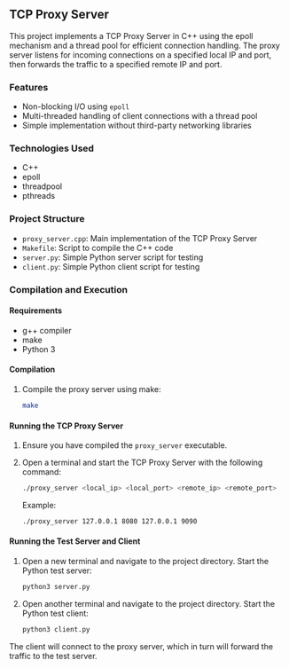 ## TCP Proxy Server

This project implements a TCP Proxy Server in C++ using the epoll mechanism and a thread pool for efficient connection handling. The proxy server listens for incoming connections on a specified local IP and port, then forwards the traffic to a specified remote IP and port.

### Features
- Non-blocking I/O using `epoll`
- Multi-threaded handling of client connections with a thread pool
- Simple implementation without third-party networking libraries

### Technologies Used
- C++
- epoll
- threadpool
- pthreads

### Project Structure
- `proxy_server.cpp`: Main implementation of the TCP Proxy Server
- `Makefile`: Script to compile the C++ code
- `server.py`: Simple Python server script for testing
- `client.py`: Simple Python client script for testing

### Compilation and Execution

#### Requirements
- g++ compiler
- make
- Python 3

#### Compilation
1. Compile the proxy server using make:
   ```sh
   make
   ```

#### Running the TCP Proxy Server
1. Ensure you have compiled the `proxy_server` executable.

2. Open a terminal and start the TCP Proxy Server with the following command:
   ```sh
   ./proxy_server <local_ip> <local_port> <remote_ip> <remote_port>
   ```
   Example:
   ```sh
   ./proxy_server 127.0.0.1 8080 127.0.0.1 9090
   ```

#### Running the Test Server and Client
1. Open a new terminal and navigate to the project directory. Start the Python test server:
   ```sh
   python3 server.py
   ```

2. Open another terminal and navigate to the project directory. Start the Python test client:
   ```sh
   python3 client.py
   ```

The client will connect to the proxy server, which in turn will forward the traffic to the test server.


